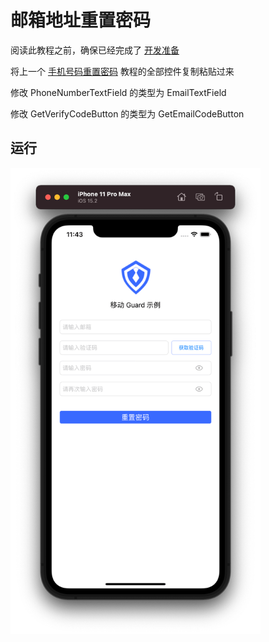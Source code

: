 # 邮箱地址重置密码

<LastUpdated/>

阅读此教程之前，确保已经完成了 [开发准备](/reference-new/Mobile-and-client-applications/sdk-for-ios/develop)

将上一个 [手机号码重置密码](./reset-password-by-phone.md) 教程的全部控件复制粘贴过来

修改 PhoneNumberTextField 的类型为 EmailTextField

修改 GetVerifyCodeButton 的类型为 GetEmailCodeButton

## 运行

<img src="./images/reset-password-by-email.png" alt="drawing" width="400"/>
